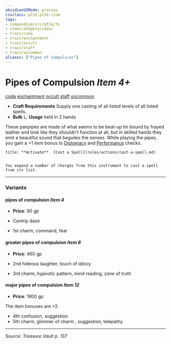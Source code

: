```yaml
---
obsidianUIMode: preview
cssclass: pf2e,pf2e-item
tags:
- compendium/src/pf2e/tv
- item/category/coda/
- trait/coda
- trait/enchantment
- trait/occult
- trait/staff
- trait/uncommon
aliases: ["Pipes of Compulsion"]
---
```

# Pipes of Compulsion *Item 4+*  
[coda](coda-tv.md "Coda Item Trait")  [enchantment](enchantment.md "Enchantment School Trait")  [occult](occult.md "Occult Tradition Trait")  [staff](Reference/Rules/Traits/staff.md "Staff Item Trait")  [uncommon](uncommon.md "Uncommon Rarity Trait")  

- **Craft Requirements** Supply one casting of all listed levels of all listed spells.
- **Bulk** L; **Usage** held in 2 hands

These panpipes are made of what seems to be beat-up tin bound by frayed leather and look like they shouldn't function at all, but in skilled hands they emit a beautiful sound that beguiles the senses. While playing the pipes, you gain a +1 item bonus to [Diplomacy](skills.md#Diplomacy) and [Performance](skills.md#Performance) checks.

```ad-embed-ability
title: **Activate**  [Cast a Spell](rules/actions/cast-a-spell.md)


You expend a number of charges from this instrument to cast a spell from its list.
```

---

### Variants

#### pipes of compulsion *Item 4*

- **Price**: 90 gp

- Cantrip daze
- 1st charm, command, fear

#### greater pipes of compulsion *Item 8*

- **Price**: 460 gp

- 2nd hideous laughter, touch of idiocy
- 3rd charm, hypnotic pattern, mind reading, zone of truth

#### major pipes of compulsion *Item 12*

- **Price**: 1900 gp

The item bonuses are +2.

- 4th confusion, suggestion
- 5th charm, glimmer of charm , suggestion, telepathy

---
*Source: Treasure Vault p. 137*